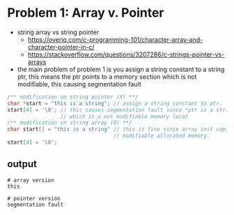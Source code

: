 Problem 1: Array v. Pointer
===
- string array vs string pointer
    - https://overiq.com/c-programming-101/character-array-and-character-pointer-in-c/
    - https://stackoverflow.com/questions/3207286/c-strings-pointer-vs-arrays
- the main problem of problem 1 is you assign a string constant to a string ptr,
  this means the ptr points to a memory section which is not modifiable, this causing 
  segmentation fault 
  
```c
/** modification on string pointer (X) **/
char *start = "this is a string"; // assign a string constant to ptr.
start[4] = '\0'; // this causes segmentation fault since *ptr is a string contant, 
                 // which is a not modifiable memory locat
/** modification on string array (O) **/
char start[] = "this is a string" // this is fine since array init copies the string data into 
                                  // modifiable allocated memory.
start[4] = '\0';
```

output
---
```
# array version
this

# pointer version
segmentation fault

```
